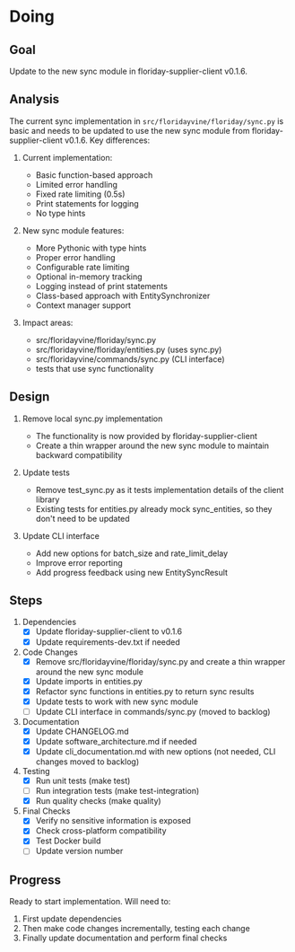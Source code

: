 # Doing

## Goal

Update to the new sync module in floriday-supplier-client v0.1.6.

## Analysis

The current sync implementation in `src/floridayvine/floriday/sync.py` is basic and needs to be updated to use the new sync module from floriday-supplier-client v0.1.6. Key differences:

1. Current implementation:
   - Basic function-based approach
   - Limited error handling
   - Fixed rate limiting (0.5s)
   - Print statements for logging
   - No type hints

2. New sync module features:
   - More Pythonic with type hints
   - Proper error handling
   - Configurable rate limiting
   - Optional in-memory tracking
   - Logging instead of print statements
   - Class-based approach with EntitySynchronizer
   - Context manager support

3. Impact areas:
   - src/floridayvine/floriday/sync.py
   - src/floridayvine/floriday/entities.py (uses sync.py)
   - src/floridayvine/commands/sync.py (CLI interface)
   - tests that use sync functionality

## Design

1. Remove local sync.py implementation
   - The functionality is now provided by floriday-supplier-client
   - Create a thin wrapper around the new sync module to maintain backward compatibility

2. Update tests
   - Remove test_sync.py as it tests implementation details of the client library
   - Existing tests for entities.py already mock sync_entities, so they don't need to be updated

3. Update CLI interface
   - Add new options for batch_size and rate_limit_delay
   - Improve error reporting
   - Add progress feedback using new EntitySyncResult

## Steps

1. Dependencies
   - [x] Update floriday-supplier-client to v0.1.6
   - [x] Update requirements-dev.txt if needed

2. Code Changes
   - [x] Remove src/floridayvine/floriday/sync.py and create a thin wrapper around the new sync module
   - [x] Update imports in entities.py
   - [x] Refactor sync functions in entities.py to return sync results
   - [x] Update tests to work with new sync module
   - [ ] Update CLI interface in commands/sync.py (moved to backlog)

3. Documentation
   - [x] Update CHANGELOG.md
   - [x] Update software_architecture.md if needed
   - [x] Update cli_documentation.md with new options (not needed, CLI changes moved to backlog)

4. Testing
   - [x] Run unit tests (make test)
   - [ ] Run integration tests (make test-integration)
   - [x] Run quality checks (make quality)

5. Final Checks
   - [x] Verify no sensitive information is exposed
   - [x] Check cross-platform compatibility
   - [x] Test Docker build
   - [ ] Update version number

## Progress

Ready to start implementation. Will need to:
1. First update dependencies
2. Then make code changes incrementally, testing each change
3. Finally update documentation and perform final checks
